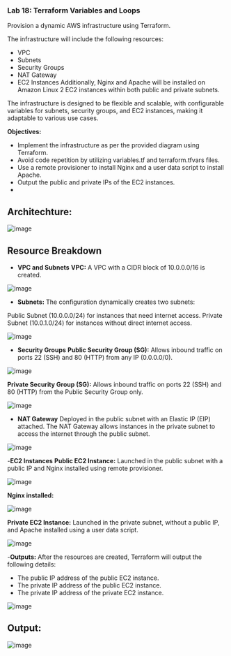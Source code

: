 ### Lab 18: Terraform Variables and Loops
Provision a dynamic AWS infrastructure using Terraform. 

The infrastructure will include the following resources:

- VPC
- Subnets
- Security Groups
- NAT Gateway
- EC2 Instances
Additionally, Nginx and Apache will be installed on Amazon Linux 2 EC2 instances within both public and private subnets.

The infrastructure is designed to be flexible and scalable, with configurable variables for subnets, security groups, and EC2 instances, making it adaptable to various use cases.

**Objectives:**
- Implement the infrastructure as per the provided diagram using Terraform.
- Avoid code repetition by utilizing variables.tf and terraform.tfvars files.
- Use a remote provisioner to install Nginx and a user data script to install Apache.
- Output the public and private IPs of the EC2 instances.
- 
## Architechture:

![image](https://github.com/user-attachments/assets/9b0be5da-d092-4011-98ca-5b630850670d)

## Resource Breakdown
- **VPC and Subnets**
**VPC:**
A VPC with a CIDR block of 10.0.0.0/16 is created.

![image](https://github.com/user-attachments/assets/95daf1cf-f2f3-4892-9d84-912814df8b78)


- **Subnets:**
The configuration dynamically creates two subnets:

Public Subnet (10.0.0.0/24) for instances that need internet access.
Private Subnet (10.0.1.0/24) for instances without direct internet access.

![image](https://github.com/user-attachments/assets/6003aa1f-0021-4a2d-97e8-91856260ca05)

- **Security Groups**
**Public Security Group (SG):**
Allows inbound traffic on ports 22 (SSH) and 80 (HTTP) from any IP (0.0.0.0/0).

![image](https://github.com/user-attachments/assets/c42e7c68-0ec7-4abc-88c7-2bcc4ec2575f)

**Private Security Group (SG):**
Allows inbound traffic on ports 22 (SSH) and 80 (HTTP) from the Public Security Group only.

![image](https://github.com/user-attachments/assets/1fdb50fe-534d-4ea3-a2b0-597773794d41)


- **NAT Gateway**
Deployed in the public subnet with an Elastic IP (EIP) attached.
The NAT Gateway allows instances in the private subnet to access the internet through the public subnet.

![image](https://github.com/user-attachments/assets/4742634d-5dad-4318-bb47-43f2a698b341)

-**EC2 Instances**
**Public EC2 Instance:**
Launched in the public subnet with a public IP and Nginx installed using remote provisioner.

![image](https://github.com/user-attachments/assets/ab759ba3-7604-496a-aa01-c336f4898772)

**Nginx installed:**

![image](https://github.com/user-attachments/assets/0cc515e9-b6ea-43cc-82ba-a4bd65d1bb28)

**Private EC2 Instance:**
Launched in the private subnet, without a public IP, and Apache installed using a user data script.

![image](https://github.com/user-attachments/assets/8b143116-4e16-4548-8222-3a47e25f7fc3)

-**Outputs:**
After the resources are created, Terraform will output the following details:

- The public IP address of the public EC2 instance.
- The private IP address of the public EC2 instance.
- The private IP address of the private EC2 instance.

![image](https://github.com/user-attachments/assets/ffc540f6-6e02-475b-83cc-40d35e769c33)

## Output:
![image](https://github.com/user-attachments/assets/1f930a5f-c066-4a78-95ae-bdc67271d402)
